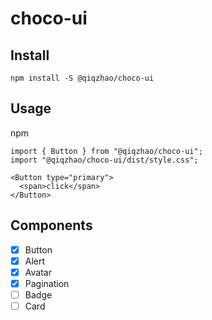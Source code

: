 # choco-ui

## Install

`npm install -S @qiqzhao/choco-ui`

## Usage

npm

```
import { Button } from "@qiqzhao/choco-ui";
import "@qiqzhao/choco-ui/dist/style.css";

<Button type="primary">
  <span>click</span>
</Button>
```


## Components

- [x] Button
- [x] Alert
- [x] Avatar
- [x] Pagination
- [ ] Badge
- [ ] Card
